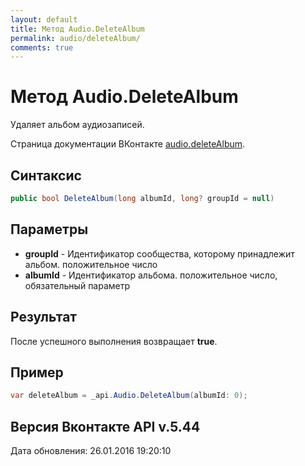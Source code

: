 ```yaml
---
layout: default
title: Метод Audio.DeleteAlbum
permalink: audio/deleteAlbum/
comments: true
---
```

# Метод Audio.DeleteAlbum
Удаляет альбом аудиозаписей.

Страница документации ВКонтакте [audio.deleteAlbum](https://vk.com/dev/audio.deleteAlbum).

## Синтаксис
``` csharp
public bool DeleteAlbum(long albumId, long? groupId = null)
```

## Параметры
+ **groupId** - Идентификатор сообщества, которому принадлежит альбом. положительное число
+ **albumId** - Идентификатор альбома. положительное число, обязательный параметр

## Результат
После успешного выполнения возвращает **true**.

## Пример
``` csharp
var deleteAlbum = _api.Audio.DeleteAlbum(albumId: 0);
```

## Версия Вконтакте API v.5.44
Дата обновления: 26.01.2016 19:20:10
